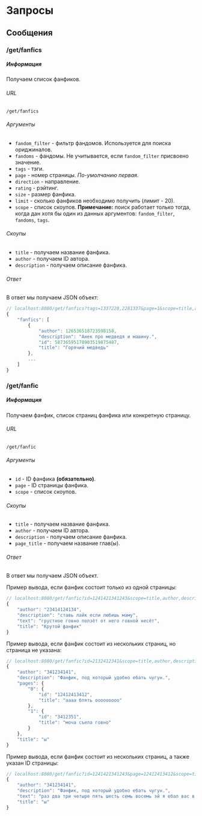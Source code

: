 # Запросы

## Сообщения

### /get/fanfics

##### Информация
Получаем список фанфиков.

###### URL
    /get/fanfics
###### Аргументы

- `fandom_filter` - фильтр фандомов. Используется для поиска ориджиналов.
- `fandoms` - фандомы. Не учитывается, если `fandom_filter` присвоено значение.
- `tags` - тэги.
- `page` - номер страницы. *По-умолчанию первая*.
- `direction` - направление.
- `rating` - рэйтинг.
- `size` - размер фанфика.
- `limit` - сколько фанфиков необходимо получить (лимит - 20).
- `scope` - список скоупов.
**Примечание:** поиск работает только тогда, когда дан хотя бы один из данных аргументов: `fandom_filter`, `fandoms`, `tags`.

###### Скоупы

* `title` - получаем название фанфика. 
* `author` - получаем ID автора.
* `description` - получаем описание фанфика.

###### Ответ

В ответ мы получаем JSON объект:
```javascript
// localhost:8080/get/fanfics?tags=1337228,2281337&page=1&scope=title,author,description
{
    "fanfics": [
        {
            "author": 126536518723598158,
            "description": "Анек про медведя и машину.",
            "id": 58736595178903519875487,
            "title": "Горячий медведь"
        },
		...
	]
}
```
### /get/fanfic

##### Информация
Получаем фанфик, список страниц фанфика или конкретную страницу.

###### URL
    /get/fanfic
###### Аргументы

- `id` - ID фанфика **(обязательно)**.
- `page` - ID страницы фанфика.
- `scope` - список скоупов.

###### Скоупы

* `title` - получаем название фанфика. 
* `author` - получаем ID автора.
* `description` - получаем описание фанфика.
* `page_title` - получаем название глав(ы).

###### Ответ

В ответ мы получаем JSON объект.

Пример вывода, если фанфик состоит только из одной страницы:
```javascript
// localhost:8080/get/fanfic?id=1241421341243&scope=title,author,description,page_title
{
    "author": "23414124134",
    "description": "ставь лайк если любишь маму",
    "text": "грустное говно ползёт от него говной несёт",
    "title": "Крутой фанфик"
}
```

Пример вывода, если фанфик состоит из нескольких страниц, но страница не указана:
```javascript
// localhost:8080/get/fanfic?id=2132412341&scope=title,author,description,page_title
{
    "author": "341234141",
    "description": "Фанфик, под который удобно ебать чугун.",
    "pages": {
        "0": {
            "id": "12412413412",
            "title": "аааа блять ооооооооо"
        },
        "1": {
            "id": "3412351",
            "title": "моча съела говно"
        }
    },
    "title": "ы"
}
```
Пример вывода, если фанфик состоит из нескольких страниц, а также указан ID страницы:
```javascript
// localhost:8080/get/fanfic?id=1241421341243&page=12412413412&scope=title,author,description,page_title
{
    "author": "341234141",
    "description": "Фанфик, под который удобно ебать чугун.",
    "text": "раз два три четыре пять шесть семь восемь эй я ебал вас в рот у я ебал вас в рот а я ебал вас в рот у я ебал вас в рот скрр я ебал вас в рот ААААААААА я ебал вас в рот ы я ебал вас в рот ы я ебал вас в рот всё",
    "title": "ы"
}
```